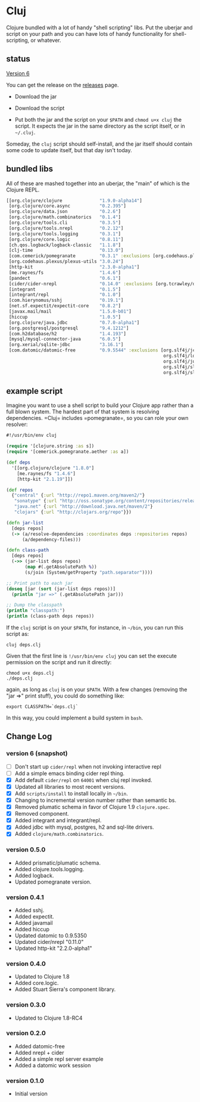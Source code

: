# Cluj

Clojure bundled with a lot of handy "shell scripting" libs. Put the
uberjar and script on your path and you can have lots of handy
functionality for shell-scripting, or whatever.

## status

[Version 6](https://github.com/zentrope/cluj/releases/tag/v6)

You can get the release on the [releases](https://github.com/zentrope/cluj/releases)  page.

* Download the jar

* Download the script

* Put both the jar and the script on your `$PATH` and `chmod u+x
  cluj` the script. It expects the jar in the same directory as the
  script itself, or in `~/.cluj`.

Someday, the `cluj` script should self-install, and the jar itself
should contain some code to update itself, but that day isn't today.

## bundled libs

All of these are mashed together into an uberjar, the "main" of which
is the Clojure REPL.


```clojure
[[org.clojure/clojure              "1.9.0-alpha14"]
 [org.clojure/core.async           "0.2.395"]
 [org.clojure/data.json            "0.2.6"]
 [org.clojure/math.combinatorics   "0.1.4"]
 [org.clojure/tools.cli            "0.3.5"]
 [org.clojure/tools.nrepl          "0.2.12"]
 [org.clojure/tools.logging        "0.3.1"]
 [org.clojure/core.logic           "0.8.11"]
 [ch.qos.logback/logback-classic   "1.1.8"]
 [clj-time                         "0.13.0"]
 [com.cemerick/pomegranate         "0.3.1" :exclusions [org.codehaus.plexus/plexus-utils]]
 [org.codehaus.plexus/plexus-utils "3.0.24"]
 [http-kit                         "2.3.0-alpha1"]
 [me.raynes/fs                     "1.4.6"]
 [pandect                          "0.6.1"]
 [cider/cider-nrepl                "0.14.0" :exclusions [org.tcrawley/dynapath]]
 [integrant                        "0.1.5"]
 [integrant/repl                   "0.1.0"]
 [com.hierynomus/sshj              "0.19.1"]
 [net.sf.expectit/expectit-core    "0.8.2"]
 [javax.mail/mail                  "1.5.0-b01"]
 [hiccup                           "1.0.5"]
 [org.clojure/java.jdbc            "0.7.0-alpha1"]
 [org.postgresql/postgresql        "9.4.1212"]
 [com.h2database/h2                "1.4.193"]
 [mysql/mysql-connector-java       "6.0.5"]
 [org.xerial/sqlite-jdbc           "3.16.1"]
 [com.datomic/datomic-free         "0.9.5544" :exclusions [org.slf4j/jcl-over-slf4j
                                                           org.slf4j/log4j-over-slf4j
                                                           org.slf4j/jul-to-slf4j
                                                           org.slf4j/slf4j-log4j12
                                                           org.slf4j/slf4j-api]]]
```

## example script

Imagine you want to use a shell script to build your Clojure app
rather than a full blown system. The hardest part of that system is
resolving dependencies. =Cluj= includes =pomegranate=, so you can role
your own resolver:

```clojure
#!/usr/bin/env cluj

(require '[clojure.string :as s])
(require '[cemerick.pomegranate.aether :as a])

(def deps
  '[[org.clojure/clojure "1.8.0"]
    [me.raynes/fs "1.4.6"]
    [http-kit "2.1.19"]])

(def repos
  {"central" {:url "http://repo1.maven.org/maven2/"}
   "sonatype" {:url "http://oss.sonatype.org/content/repositories/releases"}
   "java.net" {:url "http://download.java.net/maven/2"}
   "clojars" {:url "http://clojars.org/repo"}})

(defn jar-list
  [deps repos]
  (-> (a/resolve-dependencies :coordinates deps :repositories repos)
      (a/dependency-files)))

(defn class-path
  [deps repos]
  (->> (jar-list deps repos)
       (map #(.getAbsolutePath %))
       (s/join (System/getProperty "path.separator"))))

;; Print path to each jar
(doseq [jar (sort (jar-list deps repos))]
  (println "jar =>" (.getAbsolutePath jar)))

;; Dump the classpath
(println "classpath:")
(println (class-path deps repos))
```

If the `cluj` script is on your `$PATH`, for instance, in `~/bin`, you
can run this script as:

    cluj deps.clj

Given that the first line is `!/usr/bin/env cluj` you can set the
execute permission on the script and run it directly:

    chmod u+x deps.clj
    ./deps.clj

again, as long as `cluj` is on your `$PATH`. With a few changes
(removing the "jar =>" print stuff), you could do something like:

    export CLASSPATH=`deps.clj`

In this way, you could implement a build system in `bash`.

## Change Log

### version 6 (snapshot)

* [ ] Don't start up `cider/repl` when not invoking interactive repl
* [ ] Add a simple emacs binding cider repl thing.
* [x] Add default `cider/repl` on `64001` when cluj repl invoked.
* [x] Updated all libraries to most recent versions.
* [x] Add `scripts/install` to install locally in `~/bin`.
* [x] Changing to incremental version number rather than semantic bs.
* [x] Removed plumatic schema in favor of Clojure 1.9 `clojure.spec`.
* [x] Removed component.
* [x] Added integrant and integrant/repl.
* [x] Added jdbc with mysql, postgres, h2 and sql-lite drivers.
* [x] Added `clojure/math.combinatorics`.

### version 0.5.0

* Added prismatic/plumatic schema.
* Added clojure.tools.logging.
* Added logback.
* Updated pomegranate version.

### version 0.4.1

* Added sshj.
* Added expectit.
* Added javamail
* Added hiccup
* Updated datomic to 0.9.5350
* Updated cider/nrepl "0.11.0"
* Updated http-kit "2.2.0-alpha1"

### version 0.4.0

* Updated to Clojure 1.8
* Added core.logic.
* Added Stuart Sierra's component library.

### version 0.3.0

* Updated to Clojure 1.8-RC4

### version 0.2.0

* Added datomic-free
* Added nrepl + cider
* Added a simple repl server example
* Added a datomic work session

### version 0.1.0

* Initial version
